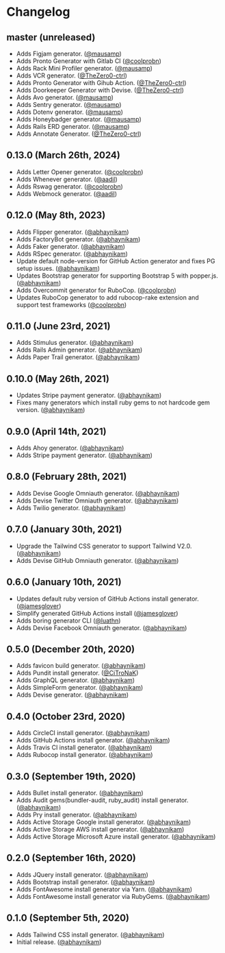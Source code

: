 # Changelog

## master (unreleased)
* Adds Figjam generator. ([@mausamp][])
* Adds Pronto Generator with Gitlab CI ([@coolprobn][])
* Adds Rack Mini Profiler generator. ([@mausamp][])
* Adds VCR generator. ([@TheZero0-ctrl][])
* Adds Pronto Generator with Gihub Action. ([@TheZero0-ctrl][])
* Adds Doorkeeper Generator with Devise. ([@TheZero0-ctrl][])
* Adds Avo generator. ([@mausamp][])
* Adds Sentry generator. ([@mausamp][])
* Adds Dotenv generator. ([@mausamp][])
* Adds Honeybadger generator. ([@mausamp][])
* Adds Rails ERD generator. ([@mausamp][])
* Adds Annotate Generator. ([@TheZero0-ctrl][])

## 0.13.0 (March 26th, 2024)
* Adds Letter Opener generator. ([@coolprobn][])
* Adds Whenever generator. ([@aadil][])
* Adds Rswag generator. ([@coolprobn][])
* Adds Webmock generator. ([@aadil][])

## 0.12.0 (May 8th, 2023)
* Adds Flipper generator. ([@abhaynikam][])
* Adds FactoryBot generator. ([@abhaynikam][])
* Adds Faker generator. ([@abhaynikam][])
* Adds RSpec generator. ([@abhaynikam][])
* Update default node-version for GitHub Action generator and fixes PG setup issues. ([@abhaynikam][])
* Updates Bootstrap generator for supporting Bootstrap 5 with popper.js. ([@abhaynikam][])
* Adds Overcommit generator for RuboCop. ([@coolprobn][])
* Updates RuboCop generator to add rubocop-rake extension and support test frameworks ([@coolprobn][])

## 0.11.0 (June 23rd, 2021)
* Adds Stimulus generator. ([@abhaynikam][])
* Adds Rails Admin generator. ([@abhaynikam][])
* Adds Paper Trail generator. ([@abhaynikam][])

## 0.10.0 (May 26th, 2021)
* Updates Stripe payment generator. ([@abhaynikam][])
* Fixes many generators which install ruby gems to not hardcode gem version. ([@abhaynikam][])

## 0.9.0 (April 14th, 2021)
* Adds Ahoy generator. ([@abhaynikam][])
* Adds Stripe payment generator. ([@abhaynikam][])

## 0.8.0 (February 28th, 2021)
* Adds Devise Google Omniauth generator. ([@abhaynikam][])
* Adds Devise Twitter Omniauth generator. ([@abhaynikam][])
* Adds Twilio generator. ([@abhaynikam][])

## 0.7.0 (January 30th, 2021)
* Upgrade the Tailwind CSS generator to support Tailwind V2.0. ([@abhaynikam][])
* Adds Devise GitHub Omniauth generator. ([@abhaynikam][])

## 0.6.0 (January 10th, 2021)
* Updates default ruby version of GitHub Actions install generator. ([@jamesglover][])
* Simplify generated GitHub Actions install ([@jamesglover][])
* Adds boring generator CLI ([@luathn][])
* Adds Devise Facebook Omniauth generator. ([@abhaynikam][])

## 0.5.0 (December 20th, 2020)
* Adds favicon build generator. ([@abhaynikam][])
* Adds Pundit install generator. ([@CiTroNaK][])
* Adds GraphQL generator. ([@abhaynikam][])
* Adds SimpleForm generator. ([@abhaynikam][])
* Adds Devise generator. ([@abhaynikam][])

## 0.4.0 (October 23rd, 2020)
* Adds CircleCI install generator. ([@abhaynikam][])
* Adds GitHub Actions install generator. ([@abhaynikam][])
* Adds Travis CI install generator. ([@abhaynikam][])
* Adds Rubocop install generator. ([@abhaynikam][])

## 0.3.0 (September 19th, 2020)
* Adds Bullet install generator. ([@abhaynikam][])
* Adds Audit gems(bundler-audit, ruby_audit) install generator. ([@abhaynikam][])
* Adds Pry install generator. ([@abhaynikam][])
* Adds Active Storage Google install generator. ([@abhaynikam][])
* Adds Active Storage AWS install generator. ([@abhaynikam][])
* Adds Active Storage Microsoft Azure install generator. ([@abhaynikam][])

## 0.2.0 (September 16th, 2020)
* Adds JQuery install generator. ([@abhaynikam][])
* Adds Bootstrap install generator. ([@abhaynikam][])
* Adds FontAwesome install generator via Yarn. ([@abhaynikam][])
* Adds FontAwesome install generator via RubyGems. ([@abhaynikam][])

## 0.1.0 (September 5th, 2020)

* Adds Tailwind CSS install generator. ([@abhaynikam][])
* Initial release. ([@abhaynikam][])

[@abhaynikam]: https://github.com/abhaynikam
[@CiTroNaK]: https://github.com/CiTroNaK
[@jamesglover]: https://github.com/JamesGlover
[@luathn]: https://github.com/luathn
[@coolprobn]: https://github.com/coolprobn
[@aadil]: https://github.com/AdilRT
[@mausamp]: https://github.com/mausamp
[@TheZero0-ctrl]: https://github.com/TheZero0-ctrl
